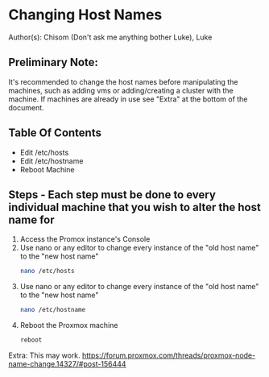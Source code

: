 # Changing Host Names

Author(s): 
    Chisom (Don't ask me anything bother Luke), 
    Luke

## Preliminary Note: 
It's recommended to change the host names before manipulating the machines, such as adding vms or adding/creating a cluster with the machine.
If machines are already in use see "Extra" at the bottom of the document.
	
## Table Of Contents
- Edit /etc/hosts
- Edit /etc/hostname
- Reboot Machine

## Steps - Each step must be done to every individual machine that you wish to alter the host name for
1. Access the Promox instance's Console
2. Use nano or any editor to change every instance of the "old host name" to the "new host name"
	```sh
	nano /etc/hosts
	```
3. Use nano or any editor to change every instance of the "old host name" to the "new host name"
	```sh
	nano /etc/hostname
	```
4. Reboot the Proxmox machine
	 ```sh 
	reboot
	``` 

Extra:
This may work. https://forum.proxmox.com/threads/proxmox-node-name-change.14327/#post-156444




